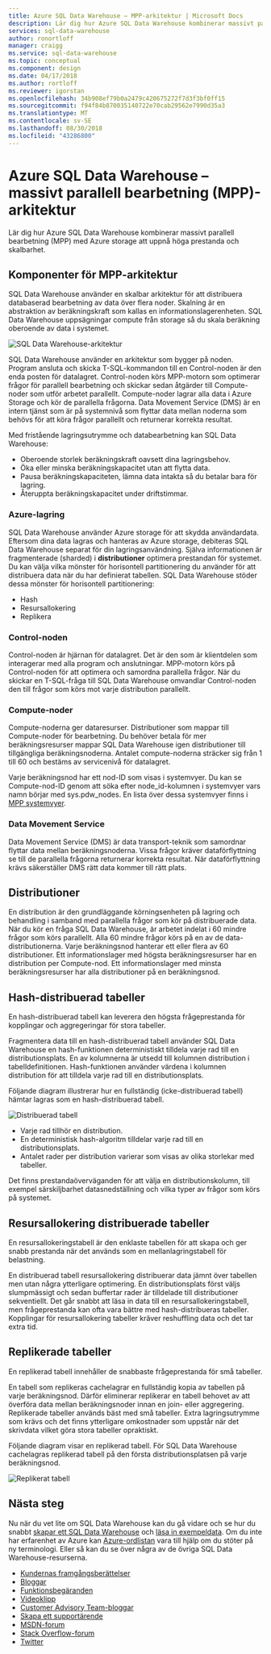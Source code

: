 ```yaml
---
title: Azure SQL Data Warehouse – MPP-arkitektur | Microsoft Docs
description: Lär dig hur Azure SQL Data Warehouse kombinerar massivt parallell bearbetning (MPP) med Azure storage att uppnå höga prestanda och skalbarhet.
services: sql-data-warehouse
author: ronortloff
manager: craigg
ms.service: sql-data-warehouse
ms.topic: conceptual
ms.component: design
ms.date: 04/17/2018
ms.author: rortloff
ms.reviewer: igorstan
ms.openlocfilehash: 34b908ef79b0a2479c420675272f7d3f3bf0ff15
ms.sourcegitcommit: f94f84b870035140722e70cab29562e7990d35a3
ms.translationtype: MT
ms.contentlocale: sv-SE
ms.lasthandoff: 08/30/2018
ms.locfileid: "43286800"
---
```

# <a name="azure-sql-data-warehouse---massively-parallel-processing-mpp-architecture"></a>Azure SQL Data Warehouse – massivt parallell bearbetning (MPP)-arkitektur
Lär dig hur Azure SQL Data Warehouse kombinerar massivt parallell bearbetning (MPP) med Azure storage att uppnå höga prestanda och skalbarhet. 

## <a name="mpp-architecture-components"></a>Komponenter för MPP-arkitektur
SQL Data Warehouse använder en skalbar arkitektur för att distribuera databaserad bearbetning av data över flera noder. Skalning är en abstraktion av beräkningskraft som kallas en informationslagerenheten. SQL Data Warehouse uppsägningar compute från storage så du skala beräkning oberoende av data i systemet.

![SQL Data Warehouse-arkitektur](media/massively-parallel-processing-mpp-architecture/massively-parallel-processing-mpp-architecture.png)

SQL Data Warehouse använder en arkitektur som bygger på noden. Program ansluta och skicka T-SQL-kommandon till en Control-noden är den enda posten för datalagret. Control-noden körs MPP-motorn som optimerar frågor för parallell bearbetning och skickar sedan åtgärder till Compute-noder som utför arbetet parallellt. Compute-noder lagrar alla data i Azure Storage och kör de parallella frågorna. Data Movement Service (DMS) är en intern tjänst som är på systemnivå som flyttar data mellan noderna som behövs för att köra frågor parallellt och returnerar korrekta resultat. 

Med fristående lagringsutrymme och databearbetning kan SQL Data Warehouse:

* Oberoende storlek beräkningskraft oavsett dina lagringsbehov.
* Öka eller minska beräkningskapacitet utan att flytta data.
* Pausa beräkningskapaciteten, lämna data intakta så du betalar bara för lagring.
* Återuppta beräkningskapacitet under driftstimmar.

### <a name="azure-storage"></a>Azure-lagring
SQL Data Warehouse använder Azure storage för att skydda användardata.  Eftersom dina data lagras och hanteras av Azure storage, debiteras SQL Data Warehouse separat för din lagringsanvändning. Själva informationen är fragmenterade (sharded) i **distributioner** optimera prestandan för systemet. Du kan välja vilka mönster för horisontell partitionering du använder för att distribuera data när du har definierat tabellen. SQL Data Warehouse stöder dessa mönster för horisontell partitionering:

* Hash
* Resursallokering
* Replikera

### <a name="control-node"></a>Control-noden

Control-noden är hjärnan för datalagret. Det är den som är klientdelen som interagerar med alla program och anslutningar. MPP-motorn körs på Control-noden för att optimera och samordna parallella frågor. När du skickar en T-SQL-fråga till SQL Data Warehouse omvandlar Control-noden den till frågor som körs mot varje distribution parallellt.

### <a name="compute-nodes"></a>Compute-noder

Compute-noderna ger dataresurser. Distributioner som mappar till Compute-noder för bearbetning. Du behöver betala för mer beräkningsresurser mappar SQL Data Warehouse igen distributioner till tillgängliga beräkningsnoderna. Antalet compute-noderna sträcker sig från 1 till 60 och bestäms av servicenivå för datalagret.

Varje beräkningsnod har ett nod-ID som visas i systemvyer. Du kan se Compute-nod-ID genom att söka efter node_id-kolumnen i systemvyer vars namn börjar med sys.pdw_nodes. En lista över dessa systemvyer finns i [MPP systemvyer](sql-data-warehouse-reference-tsql-statements.md).

### <a name="data-movement-service"></a>Data Movement Service
Data Movement Service (DMS) är data transport-teknik som samordnar flyttar data mellan beräkningsnoderna. Vissa frågor kräver dataförflyttning se till de parallella frågorna returnerar korrekta resultat. När dataförflyttning krävs säkerställer DMS rätt data kommer till rätt plats. 

## <a name="distributions"></a>Distributioner

En distribution är den grundläggande körningsenheten på lagring och behandling i samband med parallella frågor som kör på distribuerade data. När du kör en fråga SQL Data Warehouse, är arbetet indelat i 60 mindre frågor som körs parallellt. Alla 60 mindre frågor körs på en av de data-distributionerna. Varje beräkningsnod hanterar ett eller flera av 60 distributioner. Ett informationslager med högsta beräkningsresurser har en distribution per Compute-nod. Ett informationslager med minsta beräkningsresurser har alla distributioner på en beräkningsnod.  

## <a name="hash-distributed-tables"></a>Hash-distribuerad tabeller
En hash-distribuerad tabell kan leverera den högsta frågeprestanda för kopplingar och aggregeringar för stora tabeller. 

Fragmentera data till en hash-distribuerad tabell använder SQL Data Warehouse en hash-funktionen deterministiskt tilldela varje rad till en distributionsplats. En av kolumnerna är utsedd till kolumnen distribution i tabelldefinitionen. Hash-funktionen använder värdena i kolumnen distribution för att tilldela varje rad till en distributionsplats.

Följande diagram illustrerar hur en fullständig (icke-distribuerad tabell) hämtar lagras som en hash-distribuerad tabell. 

![Distribuerad tabell](media/sql-data-warehouse-distributed-data/hash-distributed-table.png "distribuerad tabell")  

* Varje rad tillhör en distribution.  
* En deterministisk hash-algoritm tilldelar varje rad till en distributionsplats.  
* Antalet rader per distribution varierar som visas av olika storlekar med tabeller.

Det finns prestandaöverväganden för att välja en distributionskolumn, till exempel särskiljbarhet datasnedställning och vilka typer av frågor som körs på systemet.

## <a name="round-robin-distributed-tables"></a>Resursallokering distribuerade tabeller
En resursallokeringstabell är den enklaste tabellen för att skapa och ger snabb prestanda när det används som en mellanlagringstabell för belastning.

En distribuerad tabell resursallokering distribuerar data jämnt över tabellen men utan några ytterligare optimering. En distributionsplats först väljs slumpmässigt och sedan buffertar rader är tilldelade till distributioner sekventiellt. Det går snabbt att läsa in data till en resursallokeringstabell, men frågeprestanda kan ofta vara bättre med hash-distribueras tabeller. Kopplingar för resursallokering tabeller kräver reshuffling data och det tar extra tid.


## <a name="replicated-tables"></a>Replikerade tabeller
En replikerad tabell innehåller de snabbaste frågeprestanda för små tabeller.

En tabell som replikeras cachelagrar en fullständig kopia av tabellen på varje beräkningsnod. Därför eliminerar replikerar en tabell behovet av att överföra data mellan beräkningsnoder innan en join- eller aggregering. Replikerade tabeller används bäst med små tabeller. Extra lagringsutrymme som krävs och det finns ytterligare omkostnader som uppstår när det skrivdata vilket göra stora tabeller opraktiskt.  

Följande diagram visar en replikerad tabell. För SQL Data Warehouse cachelagras replikerad tabell på den första distributionsplatsen på varje beräkningsnod.  

![Replikerat tabell](media/sql-data-warehouse-distributed-data/replicated-table.png "replikerat tabell") 

## <a name="next-steps"></a>Nästa steg
Nu när du vet lite om SQL Data Warehouse kan du gå vidare och se hur du snabbt [skapar ett SQL Data Warehouse][create a SQL Data Warehouse] och [läsa in exempeldata][load sample data]. Om du inte har erfarenhet av Azure kan [Azure-ordlistan][Azure glossary] vara till hjälp om du stöter på ny terminologi. Eller så kan du se över några av de övriga SQL Data Warehouse-resurserna.  

* [Kundernas framgångsberättelser]
* [Bloggar]
* [Funktionsbegäranden]
* [Videoklipp]
* [Customer Advisory Team-bloggar]
* [Skapa ett supportärende]
* [MSDN-forum]
* [Stack Overflow-forum]
* [Twitter]

<!--Image references-->
[1]: ./media/sql-data-warehouse-overview-what-is/dwarchitecture.png

<!--Article references-->
[Skapa ett supportärende]: ./sql-data-warehouse-get-started-create-support-ticket.md
[load sample data]: ./sql-data-warehouse-load-sample-databases.md
[create a SQL Data Warehouse]: ./sql-data-warehouse-get-started-provision.md
[Migration documentation]: ./sql-data-warehouse-overview-migrate.md
[SQL Data Warehouse solution partners]: ./sql-data-warehouse-partner-business-intelligence.md
[Integrated tools overview]: ./sql-data-warehouse-overview-integrate.md
[Backup and restore overview]: ./sql-data-warehouse-restore-database-overview.md
[Azure glossary]: ../azure-glossary-cloud-terminology.md

<!--MSDN references-->

<!--Other Web references-->
[Kundernas framgångsberättelser]: https://azure.microsoft.com/case-studies/?service=sql-data-warehouse
[Bloggar]: https://azure.microsoft.com/blog/tag/azure-sql-data-warehouse/
[Customer Advisory Team-bloggar]: https://blogs.msdn.microsoft.com/sqlcat/tag/sql-dw/
[Funktionsbegäranden]: https://feedback.azure.com/forums/307516-sql-data-warehouse
[MSDN-forum]: https://social.msdn.microsoft.com/Forums/azure/home?forum=AzureSQLDataWarehouse
[Stack Overflow-forum]: http://stackoverflow.com/questions/tagged/azure-sqldw
[Twitter]: https://twitter.com/hashtag/SQLDW
[Videoklipp]: https://azure.microsoft.com/documentation/videos/index/?services=sql-data-warehouse
[SLA for SQL Data Warehouse]: https://azure.microsoft.com/support/legal/sla/sql-data-warehouse/v1_0/
[Volume Licensing]: http://www.microsoftvolumelicensing.com/DocumentSearch.aspx?Mode=3&DocumentTypeId=37
[Service Level Agreements]: https://azure.microsoft.com/support/legal/sla/
